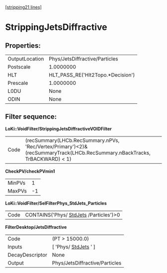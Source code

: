 [[stripping21 lines]](./stripping21-index)

# StrippingJetsDiffractive

## Properties:

|                |                                    |
|----------------|------------------------------------|
| OutputLocation | Phys/JetsDiffractive/Particles     |
| Postscale      | 1.0000000                          |
| HLT            | HLT_PASS_RE('Hlt2Topo.\*Decision') |
| Prescale       | 1.0000000                          |
| L0DU           | None                               |
| ODIN           | None                               |

## Filter sequence:

**LoKi::VoidFilter/StrippingJetsDiffractiveVOIDFilter**

|      |                                                                                                                              |
|------|------------------------------------------------------------------------------------------------------------------------------|
| Code | (recSummary(LHCb.RecSummary.nPVs, 'Rec/Vertex/Primary')\<2)& (recSummaryTrack(LHCb.RecSummary.nBackTracks, TrBACKWARD) \< 1) |

**CheckPV/checkPVmin1**

|        |     |
|--------|-----|
| MinPVs | 1   |
| MaxPVs | -1  |

**LoKi::VoidFilter/SelFilterPhys_StdJets_Particles**

|      |                                                                  |
|------|------------------------------------------------------------------|
| Code | CONTAINS('Phys/ [StdJets](./stripping21-stdjets) /Particles')\>0 |

**FilterDesktop/JetsDiffractive**

|                 |                                                 |
|-----------------|-------------------------------------------------|
| Code            | (PT \> 15000.0)                                 |
| Inputs          | [ 'Phys/ [StdJets](./stripping21-stdjets) ' ] |
| DecayDescriptor | None                                            |
| Output          | Phys/JetsDiffractive/Particles                  |
